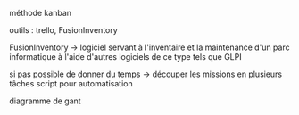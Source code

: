 méthode kanban

outils : trello, FusionInventory

FusionInventory -> logiciel servant à l'inventaire et la maintenance d'un parc informatique à l'aide d'autres logiciels de ce type tels que GLPI

si pas possible de donner du temps -> découper les missions en plusieurs tâches
script pour automatisation

diagramme de gant